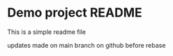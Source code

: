 # Demo project README

This is a simple readme file

updates made on main branch on github before rebase
